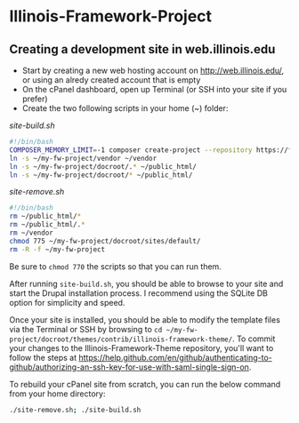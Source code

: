 # Illinois-Framework-Project

## Creating a development site in web.illinois.edu

* Start by creating a new web hosting account on http://web.illinois.edu/, or using an alredy created account that is empty
* On the cPanel dashboard, open up Terminal (or SSH into your site if you prefer)
* Create the two following scripts in your home (~) folder:

_site-build.sh_
```bash
#!/bin/bash
COMPOSER_MEMORY_LIMIT=-1 composer create-project --repository https://fwpackages.web.illinois.edu/ atlas-web/illinois-framework-project:dev-master my-fw-project
ln -s ~/my-fw-project/vendor ~/vendor
ln -s ~/my-fw-project/docroot/.* ~/public_html/
ln -s ~/my-fw-project/docroot/* ~/public_html/
```

_site-remove.sh_
```bash
#!/bin/bash
rm ~/public_html/*
rm ~/public_html/.*
rm ~/vendor
chmod 775 ~/my-fw-project/docroot/sites/default/
rm -R -f ~/my-fw-project
```

Be sure to `chmod 770` the scripts so that you can run them.

After running `site-build.sh`, you should be able to browse to your site and start the Drupal installation process. I recommend using the SQLite DB option for simplicity and speed.

Once your site is installed, you should be able to modify the template files via the Terminal or SSH by browsing to `cd ~/my-fw-project/docroot/themes/contrib/illinois-framework-theme/`. To commit your changes to the Illinois-Framework-Theme repository, you'll want to follow the steps at https://help.github.com/en/github/authenticating-to-github/authorizing-an-ssh-key-for-use-with-saml-single-sign-on.

To rebuild your cPanel site from scratch, you can run the below command from your home directory:

```bash
./site-remove.sh; ./site-build.sh
```

